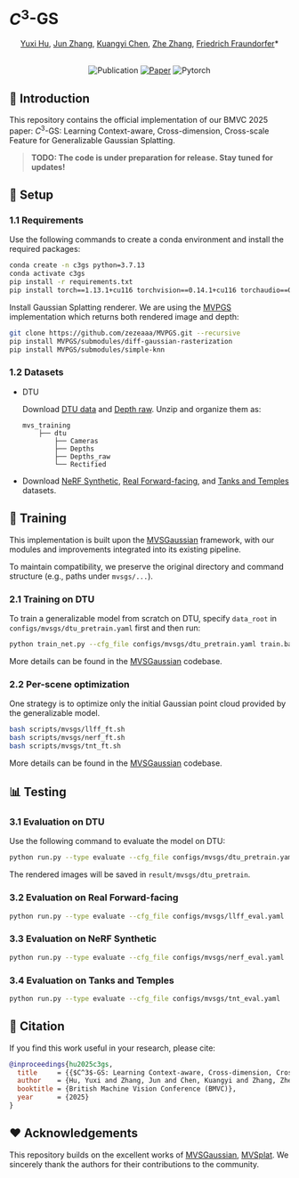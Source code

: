 # ${C}^{3}$-GS

<div align="center">
    <a href="https://yuhsihu.github.io" target='_blank'>Yuxi Hu</a>, 
    <a href="https://halajun.github.io/" target='_blank'>Jun Zhang</a>,
    <a href="https://easonchen99.github.io/Homepage/" target='_blank'>Kuangyi Chen</a>,  
    <a href="https://www.doublez.site" target='_blank'>Zhe Zhang</a>,    
    <a href="https://www.tugraz.at/institute/icg/research/team-fraundorfer/people/friedrich-fraundorfer/" target='_blank'>Friedrich Fraundorfer</a>*
</div>

<br />

<div align="center">

![Publication](https://img.shields.io/badge/2025-BMVC-440099)
[![Paper](http://img.shields.io/badge/arxiv-arxiv.2508.20754-B31B1B?logo=arXiv&logoColor=green)](https://arxiv.org/abs/2508.20754)
![Pytorch](https://img.shields.io/badge/PyTorch-ee4c2c?logo=pytorch&logoColor=white)

</div>

## 📌 Introduction
This repository contains the official implementation of our BMVC 2025 paper: ${C}^{3}$-GS: Learning Context-aware, Cross-dimension, Cross-scale Feature for Generalizable Gaussian Splatting.

> **TODO: The code is under preparation for release. Stay tuned for updates!**

## 🔧 Setup
### 1.1 Requirements
Use the following commands to create a conda environment and install the required packages:
```bash
conda create -n c3gs python=3.7.13
conda activate c3gs
pip install -r requirements.txt
pip install torch==1.13.1+cu116 torchvision==0.14.1+cu116 torchaudio==0.13.1 -f https://download.pytorch.org/whl/torch_stable.html
```
Install Gaussian Splatting renderer. We are using the [MVPGS](https://github.com/zezeaaa/MVPGS) implementation which returns both rendered image and depth:
```bash
git clone https://github.com/zezeaaa/MVPGS.git --recursive
pip install MVPGS/submodules/diff-gaussian-rasterization
pip install MVPGS/submodules/simple-knn
```

### 1.2 Datasets
- DTU

  Download [DTU data](https://drive.google.com/file/d/1eDjh-_bxKKnEuz5h-HXS7EDJn59clx6V/view) and [Depth raw](https://virutalbuy-public.oss-cn-hangzhou.aliyuncs.com/share/cascade-stereo/CasMVSNet/dtu_data/dtu_train_hr/Depths_raw.zip). Unzip and organize them as:
  ```
  mvs_training
      ├── dtu                   
          ├── Cameras                
          ├── Depths   
          ├── Depths_raw
          └── Rectified
  ```

- Download [NeRF Synthetic](https://drive.google.com/drive/folders/1WAeA7-Ktr9-sFDmoNYgmL3wt8Ltm7-Ys?usp=sharing), [Real Forward-facing](https://drive.google.com/drive/folders/1rciqkjLQEBnoT3lrXWfsJW3s3dHdrV9e?usp=sharing), and [Tanks and Temples](https://drive.google.com/drive/folders/15Q-N5SrD96i3YmQv0EgmzwJj80IBeYhQ?usp=sharing) datasets.

## 🧠 Training
This implementation is built upon the [MVSGaussian](https://github.com/TQTQliu/MVSGaussian) framework, with our modules and improvements integrated into its existing pipeline.

To maintain compatibility, we preserve the original directory and command structure (e.g., paths under `mvsgs/...`).
### 2.1 Training on DTU
To train a generalizable model from scratch on DTU, specify ``data_root`` in ``configs/mvsgs/dtu_pretrain.yaml`` first and then run:
```bash
python train_net.py --cfg_file configs/mvsgs/dtu_pretrain.yaml train.batch_size 4
```
More details can be found in the [MVSGaussian](https://github.com/TQTQliu/MVSGaussian) codebase.

### 2.2 Per-scene optimization
One strategy is to optimize only the initial Gaussian point cloud provided by the generalizable model.
```bash
bash scripts/mvsgs/llff_ft.sh
bash scripts/mvsgs/nerf_ft.sh
bash scripts/mvsgs/tnt_ft.sh
```
More details can be found in the [MVSGaussian](https://github.com/TQTQliu/MVSGaussian) codebase.

## 📊 Testing
### 3.1 Evaluation on DTU
Use the following command to evaluate the model on DTU:
```bash
python run.py --type evaluate --cfg_file configs/mvsgs/dtu_pretrain.yaml mvsgs.cas_config.render_if False,True mvsgs.cas_config.volume_planes 48,8 mvsgs.eval_depth True
```
The rendered images will be saved in ```result/mvsgs/dtu_pretrain```. 

### 3.2 Evaluation on Real Forward-facing
```bash
python run.py --type evaluate --cfg_file configs/mvsgs/llff_eval.yaml
```

### 3.3 Evaluation on NeRF Synthetic
```bash
python run.py --type evaluate --cfg_file configs/mvsgs/nerf_eval.yaml
```

### 3.4 Evaluation on Tanks and Temples
```bash
python run.py --type evaluate --cfg_file configs/mvsgs/tnt_eval.yaml
```

## 📜 Citation
If you find this work useful in your research, please cite:
```bibtex
@inproceedings{hu2025c3gs,
  title     = {{$C^3$-GS: Learning Context-aware, Cross-dimension, Cross-scale Feature for Generalizable Gaussian Splatting}},
  author    = {Hu, Yuxi and Zhang, Jun and Chen, Kuangyi and Zhang, Zhe and Fraundorfer, Friedrich},
  booktitle = {British Machine Vision Conference (BMVC)},
  year      = {2025}
}
```

## ❤️ Acknowledgements
This repository builds on the excellent works of [MVSGaussian](https://github.com/TQTQliu/MVSGaussian), [MVSplat](https://github.com/donydchen/mvsplat). We sincerely thank the authors for their contributions to the community.